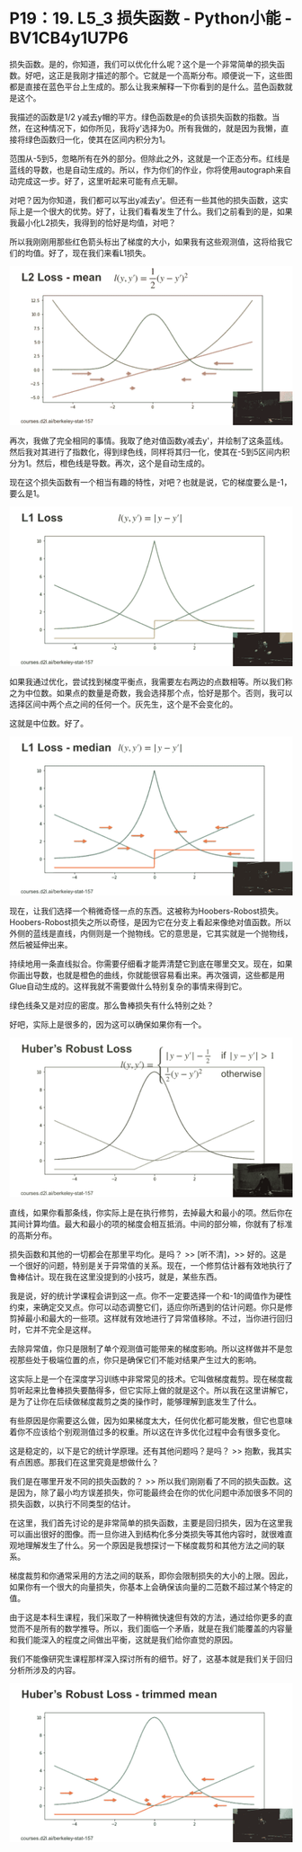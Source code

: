 # P19：19. L5_3 损失函数 - Python小能 - BV1CB4y1U7P6

损失函数。是的，你知道，我们可以优化什么呢？这个是一个非常简单的损失函数。好吧，这正是我刚才描述的那个。它就是一个高斯分布。顺便说一下，这些图都是直接在蓝色平台上生成的。那么让我来解释一下你看到的是什么。蓝色函数就是这个。

我描述的函数是1/2 y减去y帽的平方。绿色函数是e的负该损失函数的指数。当然，在这种情况下，如你所见，我将y'选择为0。所有我做的，就是因为我懒，直接将绿色函数归一化，使其在区间内积分为1。

范围从-5到5，忽略所有在外的部分。但除此之外，这就是一个正态分布。红线是蓝线的导数，也是自动生成的。所以，作为你们的作业，你将使用autograph来自动完成这一步。好了，这里听起来可能有点无聊。

对吧？因为你知道，我们都可以写出y减去y'。但还有一些其他的损失函数，这实际上是一个很大的优势。好了，让我们看看发生了什么。我们之前看到的是，如果我最小化L2损失，我得到的恰好是均值，对吧？

所以我刚刚用那些红色箭头标出了梯度的大小，如果我有这些观测值，这将给我它们的均值。好了，现在我们来看L1损失。

![](img/69850ea05dc88d7d9642ad1a3c1195a1_1.png)

再次，我做了完全相同的事情。我取了绝对值函数y减去y'，并绘制了这条蓝线。然后我对其进行了指数化，得到绿色线，同样将其归一化，使其在-5到5区间内积分为1。然后，橙色线是导数。再次，这个是自动生成的。

现在这个损失函数有一个相当有趣的特性，对吧？也就是说，它的梯度要么是-1，要么是1。

![](img/69850ea05dc88d7d9642ad1a3c1195a1_3.png)

如果我通过优化，尝试找到梯度平衡点，我需要左右两边的点数相等。所以我们称之为中位数。如果点的数量是奇数，我会选择那个点，恰好是那个。否则，我可以选择区间中两个点之间的任何一个。灰先生，这个是不会变化的。

这就是中位数。好了。

![](img/69850ea05dc88d7d9642ad1a3c1195a1_5.png)

现在，让我们选择一个稍微奇怪一点的东西。这被称为Hoobers-Robost损失。Hoobers-Robost损失之所以奇怪，是因为它在分支上看起来像绝对值函数。所以外侧的蓝线是直线，内侧则是一个抛物线。它的意思是，它其实就是一个抛物线，然后被延伸出来。

持续地用一条直线拟合。你需要仔细看才能弄清楚它到底在哪里交叉。现在，如果你画出导数，也就是橙色的曲线，你就能很容易看出来。再次强调，这些都是用Glue自动生成的。这样我就不需要做什么特别复杂的事情来得到它。

绿色线条又是对应的密度。那么鲁棒损失有什么特别之处？

好吧，实际上是很多的，因为这可以确保如果你有一个。

![](img/69850ea05dc88d7d9642ad1a3c1195a1_7.png)

直线，如果你看那条线，你实际上是在执行修剪，去掉最大和最小的项。然后你在其间计算均值。最大和最小的项的梯度会相互抵消。中间的部分嘛，你就有了标准的高斯分布。

损失函数和其他的一切都会在那里平均化。是吗？ >> [听不清]，>> 好的。这是一个很好的问题，特别是关于异常值的关系。现在，一个修剪估计器有效地执行了鲁棒估计。现在我在这里没提到的小技巧，就是，某些东西。

我是说，好的统计学课程会讲到这一点。你不一定要选择一个和-1的阈值作为硬性约束，来确定交叉点。你可以动态调整它们，适应你所遇到的估计问题。你只是修剪掉最小和最大的一些项。这样就有效地进行了异常值移除。不过，当你进行回归时，它并不完全是这样。

去除异常值，你只是限制了单个观测值可能带来的梯度影响。所以这样做并不是忽视那些处于极端位置的点，你只是确保它们不能对结果产生过大的影响。

这实际上是一个在深度学习训练中非常常见的技术。它叫做梯度裁剪。现在梯度裁剪听起来比鲁棒损失要酷得多，但它实际上做的就是这个。所以我在这里讲解它，是为了让你在后续做梯度裁剪之类的操作时，能够理解到底发生了什么。

有些原因是你需要这么做，因为如果梯度太大，任何优化都可能发散，但它也意味着你不应该给个别观测值过多的权重。所以这在许多优化过程中会有很多变化。

这是稳定的，以下是它的统计学原理。还有其他问题吗？是吗？ >> 抱歉，我其实有点困惑。那我们在这里究竟是想做什么？

我们是在哪里开发不同的损失函数的？ >> 所以我们刚刚看了不同的损失函数。这是因为，除了最小均方误差损失，你可能最终会在你的优化问题中添加很多不同的损失函数，以执行不同类型的估计。

在这里，我们首先讨论的是非常简单的损失函数，主要是回归损失，因为在这里我可以画出很好的图像。而一旦你进入到结构化多分类损失等其他内容时，就很难直观地理解发生了什么。另一个原因是我想探讨一下梯度裁剪和其他方法之间的联系。

梯度裁剪和你通常采用的方法之间的联系，即你会限制损失的大小的上限。因此，如果你有一个很大的向量损失，你基本上会确保该向量的二范数不超过某个特定的值。

由于这是本科生课程，我们采取了一种稍微快速但有效的方法，通过给你更多的直觉而不是所有的数学推导。所以，我们面临一个矛盾，就是在我们能覆盖的内容量和我们能深入的程度之间做出平衡，这就是我们给你直觉的原因。

我们不能像研究生课程那样深入探讨所有的细节。好了，这基本就是我们关于回归分析所涉及的内容。

![](img/69850ea05dc88d7d9642ad1a3c1195a1_9.png)
